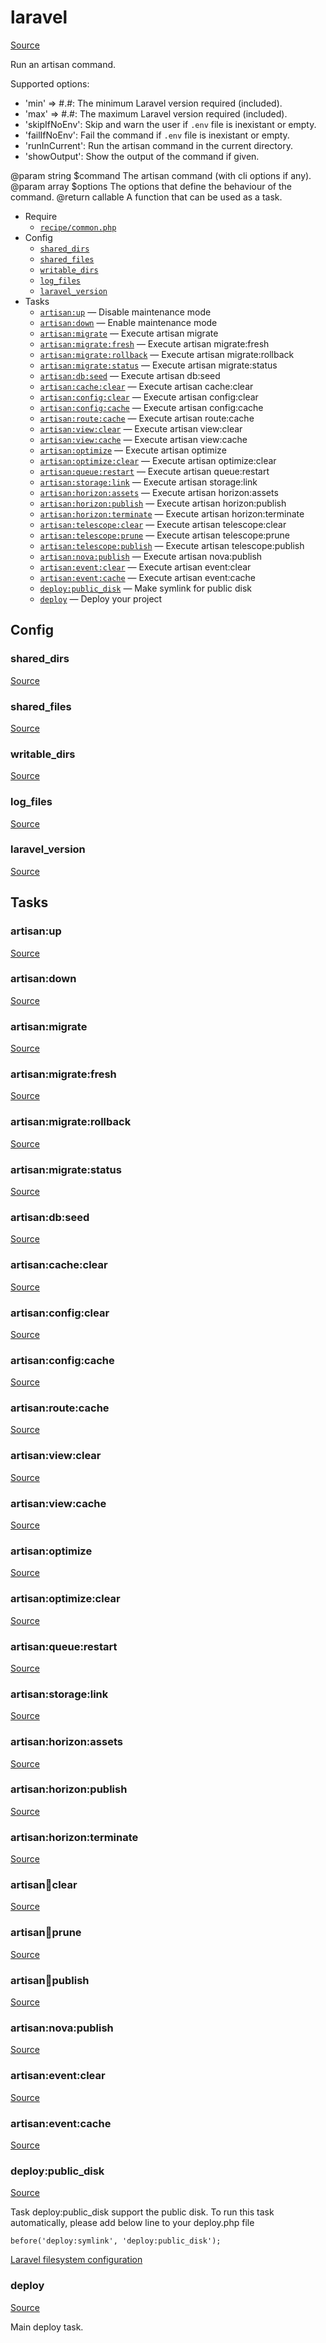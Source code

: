 <!-- DO NOT EDIT THIS FILE! -->
<!-- Instead edit recipe/laravel.php -->
<!-- Then run bin/docgen -->

# laravel

[Source](/recipe/laravel.php)


Run an artisan command.

Supported options:
- 'min' => #.#: The minimum Laravel version required (included).
- 'max' => #.#: The maximum Laravel version required (included).
- 'skipIfNoEnv': Skip and warn the user if `.env` file is inexistant or empty.
- 'failIfNoEnv': Fail the command if `.env` file is inexistant or empty.
- 'runInCurrent': Run the artisan command in the current directory.
- 'showOutput': Show the output of the command if given.

@param string $command The artisan command (with cli options if any).
@param array $options The options that define the behaviour of the command.
@return callable A function that can be used as a task.


* Require
  * [`recipe/common.php`](/docs/recipe/common.md)
* Config
  * [`shared_dirs`](#shared_dirs)
  * [`shared_files`](#shared_files)
  * [`writable_dirs`](#writable_dirs)
  * [`log_files`](#log_files)
  * [`laravel_version`](#laravel_version)
* Tasks
  * [`artisan:up`](#artisan:up) — Disable maintenance mode
  * [`artisan:down`](#artisan:down) — Enable maintenance mode
  * [`artisan:migrate`](#artisan:migrate) — Execute artisan migrate
  * [`artisan:migrate:fresh`](#artisan:migrate:fresh) — Execute artisan migrate:fresh
  * [`artisan:migrate:rollback`](#artisan:migrate:rollback) — Execute artisan migrate:rollback
  * [`artisan:migrate:status`](#artisan:migrate:status) — Execute artisan migrate:status
  * [`artisan:db:seed`](#artisan:db:seed) — Execute artisan db:seed
  * [`artisan:cache:clear`](#artisan:cache:clear) — Execute artisan cache:clear
  * [`artisan:config:clear`](#artisan:config:clear) — Execute artisan config:clear
  * [`artisan:config:cache`](#artisan:config:cache) — Execute artisan config:cache
  * [`artisan:route:cache`](#artisan:route:cache) — Execute artisan route:cache
  * [`artisan:view:clear`](#artisan:view:clear) — Execute artisan view:clear
  * [`artisan:view:cache`](#artisan:view:cache) — Execute artisan view:cache
  * [`artisan:optimize`](#artisan:optimize) — Execute artisan optimize
  * [`artisan:optimize:clear`](#artisan:optimize:clear) — Execute artisan optimize:clear
  * [`artisan:queue:restart`](#artisan:queue:restart) — Execute artisan queue:restart
  * [`artisan:storage:link`](#artisan:storage:link) — Execute artisan storage:link
  * [`artisan:horizon:assets`](#artisan:horizon:assets) — Execute artisan horizon:assets
  * [`artisan:horizon:publish`](#artisan:horizon:publish) — Execute artisan horizon:publish
  * [`artisan:horizon:terminate`](#artisan:horizon:terminate) — Execute artisan horizon:terminate
  * [`artisan:telescope:clear`](#artisan:telescope:clear) — Execute artisan telescope:clear
  * [`artisan:telescope:prune`](#artisan:telescope:prune) — Execute artisan telescope:prune
  * [`artisan:telescope:publish`](#artisan:telescope:publish) — Execute artisan telescope:publish
  * [`artisan:nova:publish`](#artisan:nova:publish) — Execute artisan nova:publish
  * [`artisan:event:clear`](#artisan:event:clear) — Execute artisan event:clear
  * [`artisan:event:cache`](#artisan:event:cache) — Execute artisan event:cache
  * [`deploy:public_disk`](#deploy:public_disk) — Make symlink for public disk
  * [`deploy`](#deploy) — Deploy your project

## Config
### shared_dirs
[Source](/recipe/laravel.php#L6)



### shared_files
[Source](/recipe/laravel.php#L7)



### writable_dirs
[Source](/recipe/laravel.php#L8)



### log_files
[Source](/recipe/laravel.php#L19)



### laravel_version
[Source](/recipe/laravel.php#L20)




## Tasks
### artisan:up
[Source](/recipe/laravel.php#L79)



### artisan:down
[Source](/recipe/laravel.php#L82)



### artisan:migrate
[Source](/recipe/laravel.php#L85)



### artisan:migrate:fresh
[Source](/recipe/laravel.php#L88)



### artisan:migrate:rollback
[Source](/recipe/laravel.php#L91)



### artisan:migrate:status
[Source](/recipe/laravel.php#L94)



### artisan:db:seed
[Source](/recipe/laravel.php#L97)



### artisan:cache:clear
[Source](/recipe/laravel.php#L100)



### artisan:config:clear
[Source](/recipe/laravel.php#L103)



### artisan:config:cache
[Source](/recipe/laravel.php#L106)



### artisan:route:cache
[Source](/recipe/laravel.php#L109)



### artisan:view:clear
[Source](/recipe/laravel.php#L112)



### artisan:view:cache
[Source](/recipe/laravel.php#L115)



### artisan:optimize
[Source](/recipe/laravel.php#L118)



### artisan:optimize:clear
[Source](/recipe/laravel.php#L121)



### artisan:queue:restart
[Source](/recipe/laravel.php#L124)



### artisan:storage:link
[Source](/recipe/laravel.php#L127)



### artisan:horizon:assets
[Source](/recipe/laravel.php#L130)



### artisan:horizon:publish
[Source](/recipe/laravel.php#L133)



### artisan:horizon:terminate
[Source](/recipe/laravel.php#L136)



### artisan:telescope:clear
[Source](/recipe/laravel.php#L139)



### artisan:telescope:prune
[Source](/recipe/laravel.php#L142)



### artisan:telescope:publish
[Source](/recipe/laravel.php#L145)



### artisan:nova:publish
[Source](/recipe/laravel.php#L148)



### artisan:event:clear
[Source](/recipe/laravel.php#L151)



### artisan:event:cache
[Source](/recipe/laravel.php#L154)



### deploy:public_disk
[Source](/recipe/laravel.php#L165)

Task deploy:public_disk support the public disk.
To run this task automatically, please add below line to your deploy.php file

    before('deploy:symlink', 'deploy:public_disk');

[Laravel filesystem configuration](https://laravel.com/docs/5.2/filesystem#configuration)

### deploy
[Source](/recipe/laravel.php#L180)

Main deploy task.


